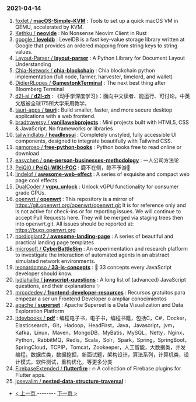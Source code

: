 ### 2021-04-14 
1. [
        foxlet /
**macOS-Simple-KVM**](https://github.com/foxlet/macOS-Simple-KVM) : Tools to set up a quick macOS VM in QEMU, accelerated by KVM.
1. [
        Kethku /
**neovide**](https://github.com/Kethku/neovide) : No Nonsense Neovim Client in Rust
1. [
        google /
**leveldb**](https://github.com/google/leveldb) : LevelDB is a fast key-value storage library written at Google that provides an ordered mapping from string keys to string values.
1. [
        Layout-Parser /
**layout-parser**](https://github.com/Layout-Parser/layout-parser) : A Python Library for Document Layout Understanding
1. [
        Chia-Network /
**chia-blockchain**](https://github.com/Chia-Network/chia-blockchain) : Chia blockchain python implementation (full node, farmer, harvester, timelord, and wallet)
1. [
        DidierRLopes /
**GamestonkTerminal**](https://github.com/DidierRLopes/GamestonkTerminal) : The next best thing after Bloomberg Terminal
1. [
        d2l-ai /
**d2l-zh**](https://github.com/d2l-ai/d2l-zh) : 《动手学深度学习》：面向中文读者、能运行、可讨论。中英文版被全球175所大学采用教学。
1. [
        tauri-apps /
**tauri**](https://github.com/tauri-apps/tauri) : Build smaller, faster, and more secure desktop applications with a web frontend.
1. [
        bradtraversy /
**vanillawebprojects**](https://github.com/bradtraversy/vanillawebprojects) : Mini projects built with HTML5, CSS & JavaScript. No frameworks or libraries
1. [
        tailwindlabs /
**headlessui**](https://github.com/tailwindlabs/headlessui) : Completely unstyled, fully accessible UI components, designed to integrate beautifully with Tailwind CSS.
1. [
        pamoroso /
**free-python-books**](https://github.com/pamoroso/free-python-books) : Python books free to read online or download
1. [
        easychen /
**one-person-businesses-methodology**](https://github.com/easychen/one-person-businesses-methodology) : 一人公司方法论
1. [
        PeiQi0 /
**PeiQi-WIKI-POC**](https://github.com/PeiQi0/PeiQi-WIKI-POC) : 鹿不在侧，鲸不予游🐋
1. [
        lindelof /
**awesome-web-effect**](https://github.com/lindelof/awesome-web-effect) : A series of exquisite and compact web page cool effects
1. [
        DualCoder /
**vgpu_unlock**](https://github.com/DualCoder/vgpu_unlock) : Unlock vGPU functionality for consumer grade GPUs.
1. [
        openwrt /
**openwrt**](https://github.com/openwrt/openwrt) : This repository is a mirror of https://git.openwrt.org/openwrt/openwrt.git It is for reference only and is not active for check-ins or for reporting issues. We will continue to accept Pull Requests here. They will be merged via staging trees then into openwrt.git. All issues should be reported at: https://bugs.openwrt.org
1. [
        nordicgiant2 /
**awesome-landing-page**](https://github.com/nordicgiant2/awesome-landing-page) : A series of beautiful and practical landing page templates
1. [
        microsoft /
**CyberBattleSim**](https://github.com/microsoft/CyberBattleSim) : An experimentation and research platform to investigate the interaction of automated agents in an abstract simulated network environments.
1. [
        leonardomso /
**33-js-concepts**](https://github.com/leonardomso/33-js-concepts) : 📜 33 concepts every JavaScript developer should know.
1. [
        lydiahallie /
**javascript-questions**](https://github.com/lydiahallie/javascript-questions) : A long list of (advanced) JavaScript questions, and their explanations ✨
1. [
        mrcodedev /
**frontend-developer-resources**](https://github.com/mrcodedev/frontend-developer-resources) : Recursos gratuitos para empezar a ser un Frontend Developer o ampliar conocimientos
1. [
        apache /
**superset**](https://github.com/apache/superset) : Apache Superset is a Data Visualization and Data Exploration Platform
1. [
        itdevbooks /
**pdf**](https://github.com/itdevbooks/pdf) : 编程电子书，电子书，编程书籍，包括C，C#，Docker，Elasticsearch，Git，Hadoop，HeadFirst，Java，Javascript，jvm，Kafka，Linux，Maven，MongoDB，MyBatis，MySQL，Netty，Nginx，Python，RabbitMQ，Redis，Scala，Solr，Spark，Spring，SpringBoot，SpringCloud，TCPIP，Tomcat，Zookeeper，人工智能，大数据类，并发编程，数据库类，数据挖掘，新面试题，架构设计，算法系列，计算机类，设计模式，软件测试，重构优化，等更多分类
1. [
        FirebaseExtended /
**flutterfire**](https://github.com/FirebaseExtended/flutterfire) : 🔥 A collection of Firebase plugins for Flutter apps.
1. [
        josevalim /
**nested-data-structure-traversal**](https://github.com/josevalim/nested-data-structure-traversal) :  

- [ < 上一页 ](https://github.com/able8/github-trending-daily-record/blob/master/2021-04-13.md) -------- [ 下一页 > ](https://github.com/able8/github-trending-daily-record/blob/master/2021-04-15.md)